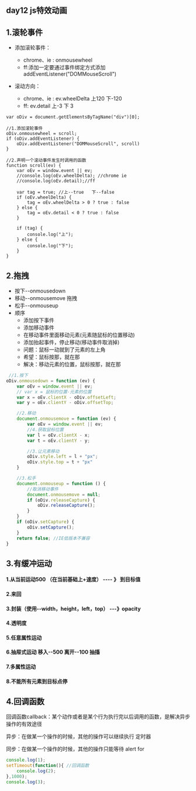 ## day12 js特效动画

## 1.滚轮事件

- 添加滚轮事件： 
  - chrome、ie :  onmousewheel
  -  ff:添加一定要通过事件绑定方式添加  addEventListener("DOMMouseScroll")

- 滚动方向：
  -  chrome、ie : ev.wheelDelta    上120    下-120
  -  ff:                   ev.detail               上-3     下 3

~~~JS
var oDiv = document.getElementsByTagName("div")[0];

//1.添加滚轮事件
oDiv.onmousewheel = scroll;
if (oDiv.addEventListener) {
    oDiv.addEventListener("DOMMouseScroll", scroll)
}

//2.声明一个滚动事件发生时调用的函数
function scroll(ev) {
    var oEv = window.event || ev;
    //console.log(oEv.wheelDelta); //chrome ie
    //console.log(oEv.detail);//ff

    var tag = true; //上--true   下--false
    if (oEv.wheelDelta) {
        tag = oEv.wheelDelta > 0 ? true : false
    } else {
        tag = oEv.detail < 0 ? true : false
    }

    if (tag) {
        console.log("上");
    } else {
        console.log("下");
    }
}
~~~

## 2.拖拽

- 按下--onmousedown
- 移动--onmousemove  拖拽
- 松手--onmouseup
- 顺序
  - 添加按下事件
  - 添加移动事件
  - 在移动事件里面移动元素(元素随鼠标的位置移动)
  - 添加抬起事件，停止移动(移动事件取消掉)
  - 问题：鼠标一动就到了元素的左上角
  - 希望：鼠标按那，就在那
  - 解决：移动元素的位置，鼠标按那，就在那

~~~js
 //1.按下
oDiv.onmousedown = function (ev) {
    var oEv = window.event || ev;
    // var x = 鼠标的位置-元素的位置
    var x = oEv.clientX - oDiv.offsetLeft;
    var y = oEv.clientY - oDiv.offsetTop;

    //2.移动
    document.onmousemove = function (ev) {
        var oEv = window.event || ev;
        //4.获取鼠标位置
        var l = oEv.clientX - x;
        var t = oEv.clientY - y;

        //3.让元素移动
        oDiv.style.left = l + "px";
        oDiv.style.top = t + "px"
    }

    //3.松手
    document.onmouseup = function () {
        //取消移动事件
        document.onmousemove = null;
        if (oDiv.releaseCapture) {
            oDiv.releaseCapture();
        }
    }
    if (oDiv.setCapture) {
        oDiv.setCapture();
    }
    return false; //IE低版本不兼容
}
~~~

## 3.有缓冲运动

#### 1.从当前运动500  （在当前基础上+速度）  ---- 》 到目标值 

#### 2.来回

#### 3.封装（使用--width，height，left，top）  ---》opacity

#### 4.透明度

#### 5.任意属性运动

#### 6.抽屉式运动   移入--500   离开--100 抽搐

#### 7.多属性运动

#### 8.不能所有元素到目标点停

## 4.回调函数

回调函数callback：某个动作或者是某个行为执行完以后调用的函数，是解决异步操作的有效途径

异步：在做某一个操作的时候，其他的操作可以继续执行  定时器

同步：在做某一个操作的时候，其他的操作只能等待 alert  for

~~~js
console.log(1);
setTimeout(function(){ //回调函数
    console.log(2);
},1000);
console.log(3);
~~~

